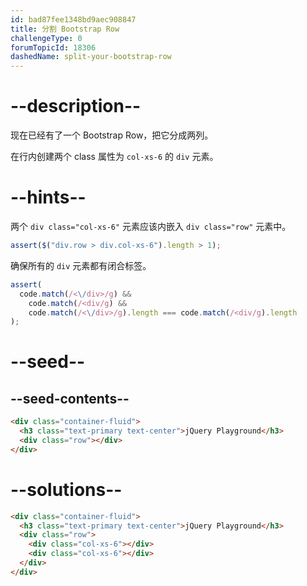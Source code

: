 ```yaml
---
id: bad87fee1348bd9aec908847
title: 分割 Bootstrap Row
challengeType: 0
forumTopicId: 18306
dashedName: split-your-bootstrap-row
---
```


# --description--

现在已经有了一个 Bootstrap Row，把它分成两列。

在行内创建两个 class 属性为 `col-xs-6` 的 `div` 元素。

# --hints--

两个 `div class="col-xs-6"` 元素应该内嵌入 `div class="row"` 元素中。

```js
assert($("div.row > div.col-xs-6").length > 1);
```

确保所有的 `div` 元素都有闭合标签。

```js
assert(
  code.match(/<\/div>/g) &&
    code.match(/<div/g) &&
    code.match(/<\/div>/g).length === code.match(/<div/g).length
);
```

# --seed--

## --seed-contents--

```html
<div class="container-fluid">
  <h3 class="text-primary text-center">jQuery Playground</h3>
  <div class="row"></div>
</div>
```

# --solutions--

```html
<div class="container-fluid">
  <h3 class="text-primary text-center">jQuery Playground</h3>
  <div class="row">
    <div class="col-xs-6"></div>
    <div class="col-xs-6"></div>
  </div>
</div>
```
